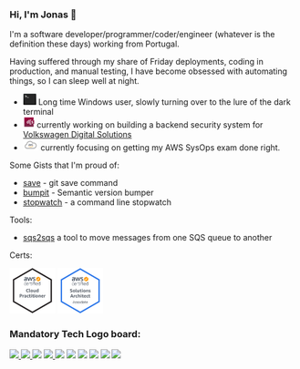 ### Hi, I'm Jonas 👋

I'm a software developer/programmer/coder/engineer (whatever is the definition these days) working from Portugal.

Having suffered through my share of Friday deployments, coding in production, and manual testing, I have become obsessed with automating things, so I can sleep well at night.

- <img src="terminal.png" height="20"/> Long time Windows user, slowly turning over to the lure of the dark terminal 
- <img src="vwds.jpeg" height="20"/> currently working on building a backend security system for [Volkswagen Digital Solutions](https://www.vwds.pt/)
- <img src="aws.png" height="20"/> currently focusing on getting my AWS SysOps exam done right.

Some Gists that I'm proud of:
- [save](https://gist.github.com/jonasmcferreira/cd9de6504c1f55dd8829dc7e7d6d1269) - git save command
- [bumpit](https://gist.github.com/jonasmcferreira/6171bb0478096373ce17501dd6097452) - Semantic version bumper
- [stopwatch](https://gist.github.com/jonasmcferreira/0e3a53a028d1c44cd2ade4b337ae6807) - a command line stopwatch

Tools:
- [sqs2sqs](https://github.com/jonasmcferreira/sqs-2-sqs) a tool to move messages from one SQS queue to another

Certs:

<a href="https://www.credly.com/badges/b18cc58d-54d2-417b-8ebd-941f567c9091/public_url"><img src="aws-certified-cloud-practitioner.png" height="80"/></a>
<a href="https://www.credly.com/badges/b18cc58d-54d2-417b-8ebd-941f567c9091/public_url"><img src="aws-certified-solutions-architect-associate.png" height="80"/></a>


### **Mandatory Tech Logo board:**

<p float="left">
<a href="https://www.java.com/">
<img src="https://devstickers.com/assets/img/pro/7kaq.png" width="40">
 </a>
<a href="https://www.python.org/">
<img src="https://devstickers.com/assets/img/pro/p3jo.png" width="40">
 </a>
<a href="https://en.wikipedia.org/wiki/JavaScript">
<img src="https://devstickers.com/assets/img/pro/i4eg.png" width="40"></a>

<a href="https://en.wikipedia.org/wiki/HTML">
<img src="https://devstickers.com/assets/img/pro/iqm9.png" width="40">
 </a>
<a href="https://en.wikipedia.org/wiki/CCS3">
<img src="https://devstickers.com/assets/img/pro/8pnd.png" width="40"></a>


<a href="https://nodejs.org/en/">
<img src="https://devstickers.com/assets/img/pro/iuw5.png" width="40"></a>

<a href="https://angular.io/">
<img src="https://devstickers.com/assets/img/cat/angular2.png" width="40"></a>

<a href="https://kotlinlang.org/">
<img src="https://devstickers.com/assets/img/pro/g2sh.png" width="40"></a>

<a href="https://git-scm.com/">
<img src="https://devstickers.com/assets/img/pro/apiv.png" width="40"></a>

<a href="https://code.visualstudio.com/">
<img src="https://devstickers.com/assets/img/pro/saxu.png" width="40"></a>
</p>

